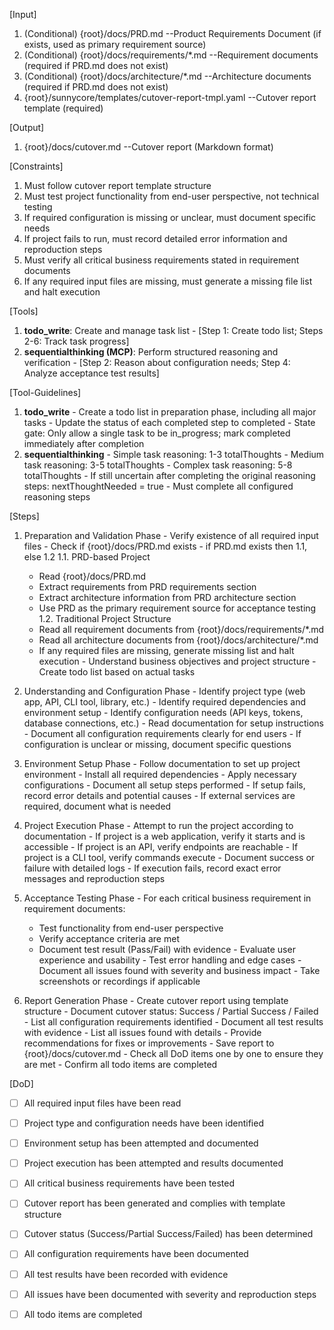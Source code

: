 [Input]
  1. (Conditional) {root}/docs/PRD.md --Product Requirements Document (if exists, used as primary requirement source)
  2. (Conditional) {root}/docs/requirements/*.md --Requirement documents (required if PRD.md does not exist)
  3. (Conditional) {root}/docs/architecture/*.md --Architecture documents (required if PRD.md does not exist)
  4. {root}/sunnycore/templates/cutover-report-tmpl.yaml --Cutover report template (required)

[Output]
  1. {root}/docs/cutover.md --Cutover report (Markdown format)

[Constraints]
  1. Must follow cutover report template structure
  2. Must test project functionality from end-user perspective, not technical testing
  3. If required configuration is missing or unclear, must document specific needs
  4. If project fails to run, must record detailed error information and reproduction steps
  5. Must verify all critical business requirements stated in requirement documents
  6. If any required input files are missing, must generate a missing file list and halt execution

[Tools]
  1. **todo_write**: Create and manage task list
    - [Step 1: Create todo list; Steps 2-6: Track task progress]
  2. **sequentialthinking (MCP)**: Perform structured reasoning and verification
    - [Step 2: Reason about configuration needs; Step 4: Analyze acceptance test results]

[Tool-Guidelines]
  1. **todo_write**
    - Create a todo list in preparation phase, including all major tasks
    - Update the status of each completed step to completed
    - State gate: Only allow a single task to be in_progress; mark completed immediately after completion
  2. **sequentialthinking**
    - Simple task reasoning: 1-3 totalThoughts
    - Medium task reasoning: 3-5 totalThoughts
    - Complex task reasoning: 5-8 totalThoughts
    - If still uncertain after completing the original reasoning steps: nextThoughtNeeded = true
    - Must complete all configured reasoning steps

[Steps]
  1. Preparation and Validation Phase
    - Verify existence of all required input files
    - Check if {root}/docs/PRD.md exists
    - if PRD.md exists then 1.1, else 1.2
      1.1. PRD-based Project
        - Read {root}/docs/PRD.md
        - Extract requirements from PRD requirements section
        - Extract architecture information from PRD architecture section
        - Use PRD as the primary requirement source for acceptance testing
      1.2. Traditional Project Structure
        - Read all requirement documents from {root}/docs/requirements/*.md
        - Read all architecture documents from {root}/docs/architecture/*.md
        - If any required files are missing, generate missing list and halt execution
    - Understand business objectives and project structure
    - Create todo list based on actual tasks

  2. Understanding and Configuration Phase
    - Identify project type (web app, API, CLI tool, library, etc.)
    - Identify required dependencies and environment setup
    - Identify configuration needs (API keys, tokens, database connections, etc.)
    - Read documentation for setup instructions
    - Document all configuration requirements clearly for end users
    - If configuration is unclear or missing, document specific questions

  3. Environment Setup Phase
    - Follow documentation to set up project environment
    - Install all required dependencies
    - Apply necessary configurations
    - Document all setup steps performed
    - If setup fails, record error details and potential causes
    - If external services are required, document what is needed

  4. Project Execution Phase
    - Attempt to run the project according to documentation
    - If project is a web application, verify it starts and is accessible
    - If project is an API, verify endpoints are reachable
    - If project is a CLI tool, verify commands execute
    - Document success or failure with detailed logs
    - If execution fails, record exact error messages and reproduction steps

  5. Acceptance Testing Phase
    - For each critical business requirement in requirement documents:
      * Test functionality from end-user perspective
      * Verify acceptance criteria are met
      * Document test result (Pass/Fail) with evidence
    - Evaluate user experience and usability
    - Test error handling and edge cases
    - Document all issues found with severity and business impact
    - Take screenshots or recordings if applicable

  6. Report Generation Phase
    - Create cutover report using template structure
    - Document cutover status: Success / Partial Success / Failed
    - List all configuration requirements identified
    - Document all test results with evidence
    - List all issues found with details
    - Provide recommendations for fixes or improvements
    - Save report to {root}/docs/cutover.md
    - Check all DoD items one by one to ensure they are met
    - Confirm all todo items are completed

[DoD]
  - [ ] All required input files have been read
  - [ ] Project type and configuration needs have been identified
  - [ ] Environment setup has been attempted and documented
  - [ ] Project execution has been attempted and results documented
  - [ ] All critical business requirements have been tested
  - [ ] Cutover report has been generated and complies with template structure
  - [ ] Cutover status (Success/Partial Success/Failed) has been determined
  - [ ] All configuration requirements have been documented
  - [ ] All test results have been recorded with evidence
  - [ ] All issues have been documented with severity and reproduction steps
  - [ ] All todo items are completed

